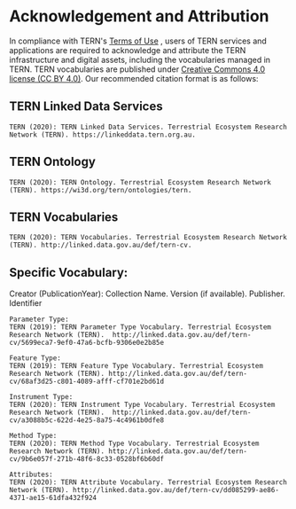 # Acknowledgement and Attribution

In compliance with TERN's [Terms of Use](https://www.tern.org.au/terms-of-use) , users of TERN services and applications are required to acknowledge and attribute the TERN infrastructure and digital assets, including the vocabularies managed in TERN. TERN vocabularies are published under [Creative Commons 4.0 license (CC BY 4.0)](https://creativecommons.org/licenses/by/4.0/). Our recommended citation format is as follows:

## TERN Linked Data Services
```
TERN (2020): TERN Linked Data Services. Terrestrial Ecosystem Research Network (TERN). https://linkeddata.tern.org.au.
```

## TERN Ontology
```
TERN (2020): TERN Ontology. Terrestrial Ecosystem Research Network (TERN). https://wi3d.org/tern/ontologies/tern.
```

## TERN Vocabularies
```
TERN (2020): TERN Vocabularies. Terrestrial Ecosystem Research Network (TERN). http://linked.data.gov.au/def/tern-cv.
```


## Specific Vocabulary:

Creator (PublicationYear): Collection Name. Version (if available). Publisher. Identifier

```
Parameter Type:
TERN (2019): TERN Parameter Type Vocabulary. Terrestrial Ecosystem Research Network (TERN).  http://linked.data.gov.au/def/tern-cv/5699eca7-9ef0-47a6-bcfb-9306e0e2b85e  
```

```
Feature Type:
TERN (2019): TERN Feature Type Vocabulary. Terrestrial Ecosystem Research Network (TERN). http://linked.data.gov.au/def/tern-cv/68af3d25-c801-4089-afff-cf701e2bd61d
```

```
Instrument Type:
TERN (2020): TERN Instrument Type Vocabulary. Terrestrial Ecosystem Research Network (TERN).  http://linked.data.gov.au/def/tern-cv/a3088b5c-622d-4e25-8a75-4c4961b0dfe8
```

```
Method Type:
TERN (2020): TERN Method Type Vocabulary. Terrestrial Ecosystem Research Network (TERN). http://linked.data.gov.au/def/tern-cv/9b6e057f-271b-48f6-8c33-0528bf6b60df
```

```
Attributes:
TERN (2020): TERN Attribute Vocabulary. Terrestrial Ecosystem Research Network (TERN). http://linked.data.gov.au/def/tern-cv/dd085299-ae86-4371-ae15-61dfa432f924
```
